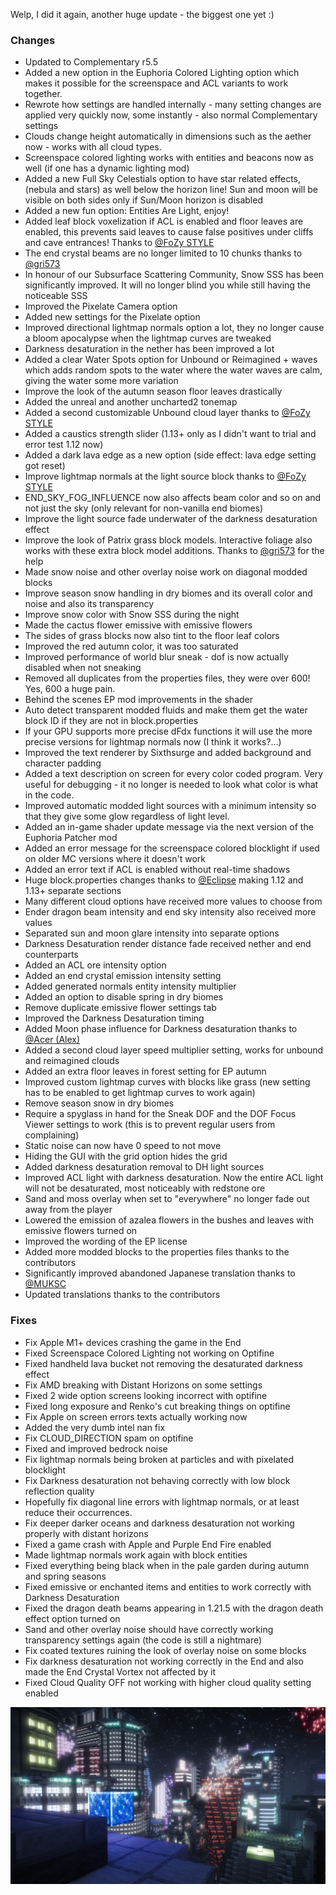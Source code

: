 Welp, I did it again, another huge update - the biggest one yet :)
### Changes
- Updated to Complementary r5.5
- Added a new option in the Euphoria Colored Lighting option which makes it possible for the screenspace and ACL variants to work together.
- Rewrote how settings are handled internally - many setting changes are applied very quickly now, some instantly - also normal Complementary settings
- Clouds change height automatically in dimensions such as the aether now - works with all cloud types.
- Screenspace colored lighting works with entities and beacons now as well (if one has a dynamic lighting mod)
- Added a new Full Sky Celestials option to have star related effects, (nebula and stars) as well below the horizon line! Sun and moon will be visible on both sides only if Sun/Moon horizon is disabled
- Added a new fun option: Entities Are Light, enjoy!
- Added leaf block voxelization if ACL is enabled and floor leaves are enabled, this prevents said leaves to cause false positives under cliffs and cave entrances! Thanks to [@FoZy STYLE](https://github.com/FoZy-STYLE)
- The end crystal beams are no longer limited to 10 chunks thanks to [@gri573](https://github.com/gri573)
- In honour of our Subsurface Scattering Community, Snow SSS has been significantly improved. It will no longer blind you while still having the noticeable SSS
- Improved the Pixelate Camera option
- Added new settings for the Pixelate option
- Improved directional lightmap normals option a lot, they no longer cause a bloom apocalypse when the lightmap curves are tweaked
- Darkness desaturation in the nether has been improved a lot
- Added a clear Water Spots option for Unbound or Reimagined + waves which adds random spots to the water where the water waves are calm, giving the water some more variation
- Improve the look of the autumn season floor leaves drastically
- Added the unreal and another uncharted2 tonemap
- Added a second customizable Unbound cloud layer thanks to [@FoZy STYLE](https://github.com/FoZy-STYLE)
- Added a caustics strength slider (1.13+ only as I didn't want to trial and error test 1.12 now)
- Added a dark lava edge as a new option (side effect: lava edge setting got reset)
- Improve lightmap normals at the light source block thanks to [@FoZy STYLE](https://github.com/FoZy-STYLE)
- END_SKY_FOG_INFLUENCE now also affects beam color and so on and not just the sky (only relevant for non-vanilla end biomes)
- Improve the light source fade underwater of the darkness desaturation effect
- Improve the look of Patrix grass block models. Interactive foliage also works with these extra block model additions. Thanks to [@gri573](https://github.com/gri573) for the help
- Made snow noise and other overlay noise work on diagonal modded blocks
- Improve season snow handling in dry biomes and its overall color and noise and also its transparency
- Improve snow color with Snow SSS during the night
- Made the cactus flower emissive with emissive flowers
- The sides of grass blocks now also tint to the floor leaf colors
- Improved the red autumn color, it was too saturated
- Improved performance of world blur sneak - dof is now actually disabled when not sneaking
- Removed all duplicates from the properties files, they were over 600! Yes, 600 a huge pain.
- Behind the scenes EP mod improvements in the shader
- Auto detect transparent modded fluids and make them get the water block ID if they are not in block.properties
- If your GPU supports more precise dFdx functions it will use the more precise versions for lightmap normals now (I think it works?...)
- Improved the text renderer by Sixthsurge and added background and character padding
- Added a text description on screen for every color coded program. Very useful for debugging - it no longer is needed to look what color is what in the code.
- Improved automatic modded light sources with a minimum intensity so that they give some glow regardless of light level.
- Added an in-game shader update message via the next version of the Euphoria Patcher mod
- Added an error message for the screenspace colored blocklight if used on older MC versions where it doesn't work
- Added an error text if ACL is enabled without real-time shadows
- Huge block.properties changes thanks to [@Eclipse](https://github.com/Eclipse-Sol) making 1.12 and 1.13+ separate sections
- Many different cloud options have received more values to choose from
- Ender dragon beam intensity and end sky intensity also received more values
- Separated sun and moon glare intensity into separate options
- Darkness Desaturation render distance fade received nether and end counterparts
- Added an ACL ore intensity option
- Added an end crystal emission intensity setting
- Added generated normals entity intensity multiplier
- Added an option to disable spring in dry biomes
- Remove duplicate emissive flower settings tab
- Improved the Darkness Desaturation timing
- Added Moon phase influence for Darkness desaturation thanks to [@Acer (Alex)](https://github.com/djmrFunnyMan)
- Added a second cloud layer speed multiplier setting, works for unbound and reimagined clouds
- Added an extra floor leaves in forest setting for EP autumn
- Improved custom lightmap curves with blocks like grass (new setting has to be enabled to get lightmap curves to work again)
- Remove season snow in dry biomes
- Require a spyglass in hand for the Sneak DOF and the DOF Focus Viewer settings to work (this is to prevent regular users from complaining)
- Static noise can now have 0 speed to not move
- Hiding the GUI with the grid option hides the grid
- Added darkness desaturation removal to DH light sources
- Improved ACL light with darkness desaturation. Now the entire ACL light will not be desaturated, most noticeably with redstone ore
- Sand and moss overlay when set to "everywhere" no longer fade out away from the player
- Lowered the emission of azalea flowers in the bushes and leaves with emissive flowers turned on
- Improved the wording of the EP license
- Added more modded blocks to the properties files thanks to the contributors
- Significantly improved abandoned Japanese translation thanks to [@MUKSC](https://github.com/MUKSC)
- Updated translations thanks to the contributors

### Fixes
- Fix Apple M1+ devices crashing the game in the End
- Fixed Screenspace Colored Lighting not working on Optifine
- Fixed handheld lava bucket not removing the desaturated darkness effect
- Fix AMD breaking with Distant Horizons on some settings
- Fixed 2 wide option screens looking incorrect with optifine
- Fixed long exposure and Renko's cut breaking things on optifine
- Fix Apple on screen errors texts actually working now
- Added the very dumb intel nan fix
- Fix CLOUD_DIRECTION spam on optifine
- Fixed and improved bedrock noise
- Fix lightmap normals being broken at particles and with pixelated blocklight
- Fix Darkness desaturation not behaving correctly with low block reflection quality
- Hopefully fix diagonal line errors with lightmap normals, or at least reduce their occurrences.
- Fix deeper darker oceans and darkness desaturation not working properly with distant horizons
- Fixed a game crash with Apple and Purple End Fire enabled
- Made lightmap normals work again with block entities
- Fixed everything being black when in the pale garden during autumn and spring seasons
- Fixed emissive or enchanted items and entities to work correctly with Darkness Desaturation
- Fixed the dragon death beams appearing in 1.21.5 with the dragon death effect option turned on
- Sand and other overlay noise should have correctly working transparency settings again (the code is still a nightmare)
- Fix coated textures ruining the look of overlay noise on some blocks
- Fix darkness desaturation not working correctly in the End and also made the End Crystal Vortex not affected by it
- Fixed Cloud Quality OFF not working with higher cloud quality setting enabled

![Changelog](/assets/img/changelogScreenshots/2.webp)